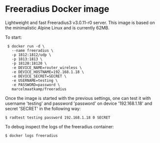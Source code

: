 # Freeradius Docker image

Lightweight and fast Freeradius3 v3.0.11-r0 server. This image is based on the minimalistic Alpine Linux and is currently 62MB. 

To start: 
```
 $ docker run -d \
   --name freeradius \
   -p 1812:1812/udp \
   -p 1813:1813 \
   -p 18120:18120 \
   -e DEVICE_NAME=router_wireless \
   -e DEVICE_HOSTNAME=192.168.1.18 \
   -e DEVICE_SECRET=SECRET \
   -e USERNAME=testing \
   -e PASSWORD=password \
   marcelmaatkamp/freeradius
```

Once the image is started with the previous settings, one can test it with username 'testing' and password 'password' on device '192.168.1.18' and secret 'SECRET' in the following way:
```
$ radtest testing password 192.168.1.18 0 SECRET
```

To debug inspect the logs of the freeradius container:
```
$ docker logs freeradius
```

